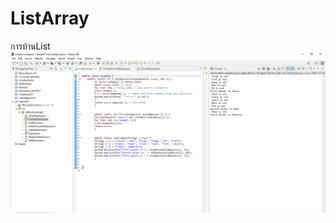 # ListArray
การบ้านList
![image](https://github.com/Kuntawattt/List/blob/69c38d53066009dab35ef3cac803f95f7752cb2b/PNG/eclipse-workspace%20-%20Queue011_src_Josephus.java%20-%20Eclipse%20IDE%202_10_2566%2015_17_38.png)
